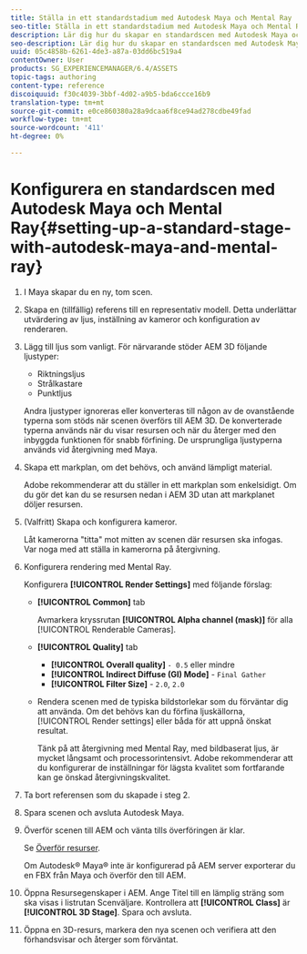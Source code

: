 ```yaml
---
title: Ställa in ett standardstadium med Autodesk Maya och Mental Ray
seo-title: Ställa in ett standardstadium med Autodesk Maya och Mental Ray
description: Lär dig hur du skapar en standardscen med Autodesk Maya och Mental Ray.
seo-description: Lär dig hur du skapar en standardscen med Autodesk Maya och Mental Ray.
uuid: 05c4858b-6261-4de3-a87a-03dd6bc519a4
contentOwner: User
products: SG_EXPERIENCEMANAGER/6.4/ASSETS
topic-tags: authoring
content-type: reference
discoiquuid: f30c4039-3bbf-4d02-a9b5-bda6ccce16b9
translation-type: tm+mt
source-git-commit: e0ce860380a28a9dcaa6f8ce94ad278cdbe49fad
workflow-type: tm+mt
source-wordcount: '411'
ht-degree: 0%

---
```



# Konfigurera en standardscen med Autodesk Maya och Mental Ray{#setting-up-a-standard-stage-with-autodesk-maya-and-mental-ray}

1. I Maya skapar du en ny, tom scen.
1. Skapa en (tillfällig) referens till en representativ modell. Detta underlättar utvärdering av ljus, inställning av kameror och konfiguration av renderaren.

1. Lägg till ljus som vanligt. För närvarande stöder AEM 3D följande ljustyper:

   * Riktningsljus
   * Strålkastare
   * Punktljus

   Andra ljustyper ignoreras eller konverteras till någon av de ovanstående typerna som stöds när scenen överförs till AEM 3D. De konverterade typerna används när du visar resursen och när du återger med den inbyggda funktionen för snabb förfining. De ursprungliga ljustyperna används vid återgivning med Maya.

1. Skapa ett markplan, om det behövs, och använd lämpligt material.

   Adobe rekommenderar att du ställer in ett markplan som enkelsidigt. Om du gör det kan du se resursen nedan i AEM 3D utan att markplanet döljer resursen.

1. (Valfritt) Skapa och konfigurera kameror.

   Låt kamerorna &quot;titta&quot; mot mitten av scenen där resursen ska infogas. Var noga med att ställa in kamerorna på återgivning.

1. Konfigurera rendering med Mental Ray.

   Konfigurera **[!UICONTROL Render Settings]** med följande förslag:

   * **[!UICONTROL Common]** tab

      Avmarkera kryssrutan **[!UICONTROL Alpha channel (mask)]** för alla [!UICONTROL Renderable Cameras].

   * **[!UICONTROL Quality]** tab

      * **[!UICONTROL Overall quality]** `- 0.5` eller mindre
      * **[!UICONTROL Indirect Diffuse (GI) Mode]** - `Final Gather`
      * **[!UICONTROL Filter Size]** - `2.0`, `2.0`
   * Rendera scenen med de typiska bildstorlekar som du förväntar dig att använda. Om det behövs kan du förfina ljuskällorna, [!UICONTROL Render settings] eller båda för att uppnå önskat resultat.

      Tänk på att återgivning med Mental Ray, med bildbaserat ljus, är mycket långsamt och processorintensivt. Adobe rekommenderar att du konfigurerar de inställningar för lägsta kvalitet som fortfarande kan ge önskad återgivningskvalitet.


1. Ta bort referensen som du skapade i steg 2.
1. Spara scenen och avsluta Autodesk Maya.
1. Överför scenen till AEM och vänta tills överföringen är klar.

   Se [Överför resurser](/help/assets/managing-assets-touch-ui.md#uploading-assets).

   Om Autodesk® Maya® inte är konfigurerad på AEM server exporterar du en FBX från Maya och överför den till AEM.

1. Öppna Resursegenskaper i AEM. Ange Titel till en lämplig sträng som ska visas i listrutan Scenväljare. Kontrollera att **[!UICONTROL Class]** är **[!UICONTROL 3D Stage]**. Spara och avsluta.
1. Öppna en 3D-resurs, markera den nya scenen och verifiera att den förhandsvisar och återger som förväntat.

